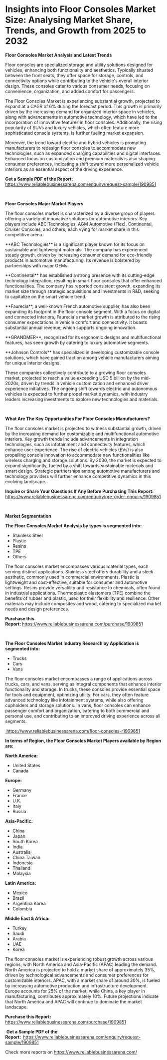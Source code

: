 <p><h1>Insights into Floor Consoles Market Size: Analysing Market Share, Trends, and Growth from 2025 to 2032</h1></p><p><strong>Floor Consoles Market Analysis and Latest Trends</strong></p>
<p><p>Floor consoles are specialized storage and utility solutions designed for vehicles, enhancing both functionality and aesthetics. Typically situated between the front seats, they offer space for storage, controls, and connectivity options while contributing to the vehicle's overall interior design. These consoles cater to various consumer needs, focusing on convenience, organization, and added comfort for passengers.</p><p>The Floor Consoles Market is experiencing substantial growth, projected to expand at a CAGR of 6% during the forecast period. This growth is primarily driven by the increasing demand for organized interior space in vehicles, along with advancements in automotive technology, which have led to the incorporation of innovative features in floor consoles. Additionally, the rising popularity of SUVs and luxury vehicles, which often feature more sophisticated console systems, is further fueling market expansion.</p><p>Moreover, the trend toward electric and hybrid vehicles is prompting manufacturers to redesign floor consoles to accommodate new technologies, such as expanded charging capabilities and digital interfaces. Enhanced focus on customization and premium materials is also shaping consumer preferences, indicating a shift toward more personalized vehicle interiors as an essential aspect of the driving experience.</p></p>
<p><strong>Get a Sample PDF of the Report:&nbsp;</strong> <a href="https://www.reliablebusinessarena.com/enquiry/request-sample/1909851?utm_campaign=2938&utm_medium=2&utm_source=Github&utm_content=ia&utm_term=30032025&utm_id=floor-consoles">https://www.reliablebusinessarena.com/enquiry/request-sample/1909851</a></p>
<p>&nbsp;</p>
<p><strong>Floor Consoles Major Market Players</strong></p>
<p><p>The floor consoles market is characterized by a diverse group of players offering a variety of innovative solutions for automotive interiors. Key players include ABC Technologies, AGM Automotive (Flex), Continental, Cruiser Consoles, and others, each vying for market share in this competitive arena.</p><p>**ABC Technologies** is a significant player known for its focus on sustainable and lightweight materials. The company has experienced steady growth, driven by increasing consumer demand for eco-friendly products in automotive manufacturing. Its revenue is bolstered by partnerships with major OEMs.</p><p>**Continental** has established a strong presence with its cutting-edge technology integration, resulting in smart floor consoles that offer enhanced functionalities. The company has reported consistent growth, expanding its market size through strategic acquisitions and investments in R&D, seeking to capitalize on the smart vehicle trend.</p><p>**Faurecia**, a well-known French automotive supplier, has also been expanding its footprint in the floor console segment. With a focus on digital and connected interiors, Faurecia's market growth is attributed to the rising consumer expectations in vehicle comfort and connectivity. It boasts substantial annual revenue, which supports ongoing innovation.</p><p>**GRANDMER**, recognized for its ergonomic designs and multifunctional features, has seen growth by catering to luxury automotive segments. </p><p>**Johnson Controls** has specialized in developing customizable console solutions, which have gained traction among vehicle manufacturers aiming for unique interior designs.</p><p>These companies collectively contribute to a growing floor consoles market, projected to reach a value exceeding USD 5 billion by the mid-2020s, driven by trends in vehicle customization and enhanced driver experience initiatives. The ongoing shift towards electric and autonomous vehicles is expected to further propel market dynamics, with industry leaders increasing investments to explore new technologies and materials.</p></p>
<p>&nbsp;</p>
<p><strong>What Are The Key Opportunities For Floor Consoles Manufacturers?</strong></p>
<p><p>The floor consoles market is projected to witness substantial growth, driven by the increasing demand for customizable and multifunctional automotive interiors. Key growth trends include advancements in integration technologies, such as infotainment and connectivity features, which enhance user experience. The rise of electric vehicles (EVs) is also propelling console innovation to accommodate new functionalities like wireless charging and storage solutions. By 2030, the market is expected to expand significantly, fueled by a shift towards sustainable materials and smart design. Strategic partnerships among automotive manufacturers and technology providers will further enhance competitive dynamics in this evolving landscape.</p></p>
<p><strong>Inquire or Share Your Questions If Any Before Purchasing This Report:</strong> <a href="https://www.reliablebusinessarena.com/enquiry/pre-order-enquiry/1909851?utm_campaign=2938&utm_medium=2&utm_source=Github&utm_content=ia&utm_term=30032025&utm_id=floor-consoles">https://www.reliablebusinessarena.com/enquiry/pre-order-enquiry/1909851</a></p>
<p>&nbsp;</p>
<p><strong>Market Segmentation</strong></p>
<p><strong>The Floor Consoles Market Analysis by types is segmented into:</strong></p>
<p><ul><li>Stainless Steel</li><li>Plastic</li><li>Resins</li><li>TPE</li><li>Others</li></ul></p>
<p><p>The floor consoles market encompasses various material types, each serving distinct applications. Stainless steel offers durability and a sleek aesthetic, commonly used in commercial environments. Plastic is lightweight and cost-effective, suitable for consumer and automotive settings. Resins provide versatility and resistance to chemicals, often found in industrial applications. Thermoplastic elastomers (TPE) combine the benefits of rubber and plastic, used for their flexibility and resilience. Other materials may include composites and wood, catering to specialized market needs and design preferences.</p></p>
<p><strong>Purchase this Report:&nbsp;</strong><a href="https://www.reliablebusinessarena.com/purchase/1909851?utm_campaign=2938&utm_medium=2&utm_source=Github&utm_content=ia&utm_term=30032025&utm_id=floor-consoles">https://www.reliablebusinessarena.com/purchase/1909851</a></p>
<p>&nbsp;</p>
<p><strong>The Floor Consoles Market Industry Research by Application is segmented into:</strong></p>
<p><ul><li>Trucks</li><li>Cars</li><li>Vans</li></ul></p>
<p><p>The floor consoles market encompasses a range of applications across trucks, cars, and vans, serving as integral components that enhance interior functionality and storage. In trucks, these consoles provide essential space for tools and equipment, optimizing utility. For cars, they often feature advanced technology like infotainment systems, while also offering cupholders and storage solutions. In vans, floor consoles can enhance passenger comfort and organization, catering to both commercial and personal use, and contributing to an improved driving experience across all segments.</p></p>
<p><a href="https://www.reliablebusinessarena.com/floor-consoles-r1909851?utm_campaign=2938&utm_medium=2&utm_source=Github&utm_content=ia&utm_term=30032025&utm_id=floor-consoles">&nbsp;https://www.reliablebusinessarena.com/floor-consoles-r1909851</a></p>
<p><strong>In terms of Region, the Floor Consoles Market Players available by Region are:</strong></p>
<p>
    <p> <strong> North America: </strong>
        <ul>
            <li>United States</li>
            <li>Canada</li>
        </ul>
        </p> 
    <p> <strong> Europe: </strong>
        <ul>
            <li>Germany</li>
            <li>France</li>
            <li>U.K.</li>
            <li>Italy</li>
            <li>Russia</li>
        </ul>
        </p> 
    <p> <strong> Asia-Pacific: </strong>
        <ul>
            <li>China</li>
            <li>Japan</li>
            <li>South Korea</li>
            <li>India</li>
            <li>Australia</li>
            <li>China Taiwan</li>
            <li>Indonesia</li>
            <li>Thailand</li>
            <li>Malaysia</li>
        </ul>
        </p> 
    <p> <strong> Latin America: </strong>
        <ul>
            <li>Mexico</li>
            <li>Brazil</li>
            <li>Argentina Korea</li>
            <li>Colombia</li>
        </ul>
        </p> 
    <p> <strong> Middle East & Africa: </strong>
        <ul>
            <li>Turkey</li>
            <li>Saudi</li>
            <li>Arabia</li>
            <li>UAE</li>
            <li>Korea</li>
        </ul>
    </p>
    </p>
<p><p>The floor consoles market is experiencing robust growth across various regions, with North America and Asia-Pacific (APAC) leading the demand. North America is projected to hold a market share of approximately 35%, driven by technological advancements and consumer preferences for customizable interiors. APAC, with a market share of around 30%, is fueled by increasing automotive production and infrastructure development. Europe accounts for 25% of the market, while China, a key player in manufacturing, contributes approximately 10%. Future projections indicate that North America and APAC will continue to dominate the market landscape.</p></p>
<p><strong>Purchase this Report: </strong><a href="https://www.reliablebusinessarena.com/purchase/1909851?utm_campaign=2938&utm_medium=2&utm_source=Github&utm_content=ia&utm_term=30032025&utm_id=floor-consoles">https://www.reliablebusinessarena.com/purchase/1909851</a></p>
<p>&nbsp;<strong>Get a Sample PDF of the Report:&nbsp;&nbsp;</strong><a href="https://www.reliablebusinessarena.com/enquiry/request-sample/1909851?utm_campaign=2938&utm_medium=2&utm_source=Github&utm_content=ia&utm_term=30032025&utm_id=floor-consoles">https://www.reliablebusinessarena.com/enquiry/request-sample/1909851</a></p>
<p><strong></strong></p>
<p>Check more reports on <a href="https://www.reliablebusinessarena.com/?utm_campaign=2938&utm_medium=2&utm_source=Github&utm_content=ia&utm_term=30032025&utm_id=floor-consoles">https://www.reliablebusinessarena.com/</a></p>